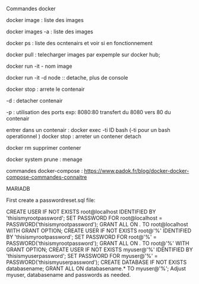Commandes docker

docker image : liste des images

docker images -a : liste des images

docker ps : liste des ocntenairs et voir si en fonctionnement

docker pull : telecharger images
    par expemple sur docker hub;

docker run -it - nom image 

docker run -it -d node :: detache, plus de console

docker stop <id du contenair> : arrete le contenair


-d : detacher contenair

-p : utilisation des ports exp: 8080:80 transfert du 8080 vers 80 du contenair


entrer dans un contenair : docker exec -ti ID bash (-ti pour un bash operationnel
)
docker stop <id> : arreter un contener detach

docker rm <id> supprimer contener

docker system prune : menage

commandes docker-compose : https://www.padok.fr/blog/docker-docker-compose-commandes-connaitre



MARIADB

First create a passwordreset.sql file:

CREATE USER IF NOT EXISTS root@localhost IDENTIFIED BY 'thisismyrootpassword';
SET PASSWORD FOR root@localhost = PASSWORD('thisismyrootpassword');
GRANT ALL ON *.* TO root@localhost WITH GRANT OPTION;
CREATE USER IF NOT EXISTS root@'%' IDENTIFIED BY 'thisismyrootpassword';
SET PASSWORD FOR root@'%' = PASSWORD('thisismyrootpassword');
GRANT ALL ON *.* TO root@'%' WITH GRANT OPTION;
CREATE USER IF NOT EXISTS myuser@'%' IDENTIFIED BY 'thisismyuserpassword';
SET PASSWORD FOR myuser@'%' = PASSWORD('thisismyuserpassword');
CREATE DATABASE IF NOT EXISTS databasename;
GRANT ALL ON databasename.* TO myuser@'%';
Adjust myuser, databasename and passwords as needed.

